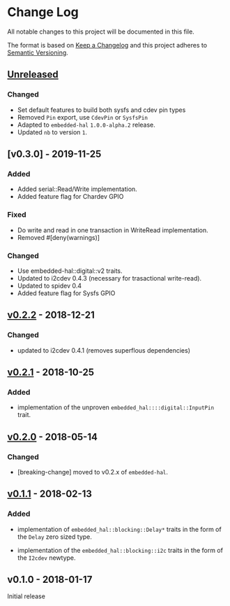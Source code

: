 # Change Log

All notable changes to this project will be documented in this file.

The format is based on [Keep a Changelog](http://keepachangelog.com/)
and this project adheres to [Semantic Versioning](http://semver.org/).

## [Unreleased]

### Changed

- Set default features to build both sysfs and cdev pin types
- Removed `Pin` export, use `CdevPin` or `SysfsPin`
- Adapted to `embedded-hal` `1.0.0-alpha.2` release.
- Updated `nb` to version `1`.

## [v0.3.0] - 2019-11-25

### Added

- Added serial::Read/Write implementation.
- Added feature flag for Chardev GPIO

### Fixed

- Do write and read in one transaction in WriteRead implementation.
- Removed #[deny(warnings)]

### Changed

- Use embedded-hal::digital::v2 traits.
- Updated to i2cdev 0.4.3 (necessary for trasactional write-read).
- Updated to spidev 0.4
- Added feature flag for Sysfs GPIO

## [v0.2.2] - 2018-12-21

### Changed

- updated to i2cdev 0.4.1 (removes superflous dependencies)

## [v0.2.1] - 2018-10-25

### Added

- implementation of the unproven `embedded_hal::::digital::InputPin` trait.

## [v0.2.0] - 2018-05-14

### Changed

- [breaking-change] moved to v0.2.x of `embedded-hal`.

## [v0.1.1] - 2018-02-13

### Added

- implementation of `embedded_hal::blocking::Delay*` traits in the form of the `Delay` zero sized
  type.

- implementation of the `embedded_hal::blocking::i2c` traits in the form of the `I2cdev` newtype.

## v0.1.0 - 2018-01-17

Initial release

[Unreleased]: https://github.com/japaric/linux-embedded-hal/compare/v0.2.1...HEAD
[v0.2.2]: https://github.com/japaric/linux-embedded-hal/compare/v0.2.1...v0.2.2
[v0.2.1]: https://github.com/rust-embedded/linux-embedded-hal/compare/v0.2.0...v0.2.1
[v0.2.0]: https://github.com/rust-embedded/linux-embedded-hal/compare/v0.1.1...v0.2.0
[v0.1.1]: https://github.com/japaric/linux-embedded-hal/compare/v0.1.0...v0.1.1
